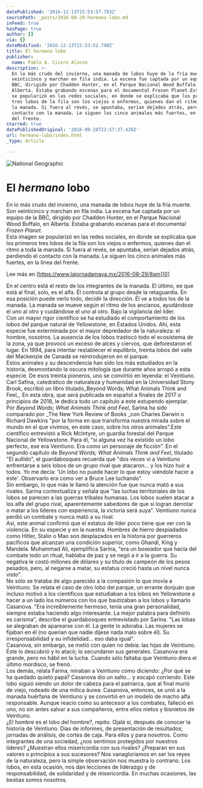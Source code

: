 ```yaml
---
datePublished: '2016-12-13T15:53:57.783Z'
sourcePath: _posts/2016-08-29-hermano-lobo.md
inFeed: true
hasPage: true
author: []
via: {}
dateModified: '2016-12-13T15:53:52.790Z'
title: El hermano lobo
publisher:
  name: Pablo A. Cicero Alonzo
description: >-
  En lo más crudo del invierno, una manada de lobos huye de la fría muerte. Son
  veinticinco y marchan en fila india. La escena fue captada por un equipo de la
  BBC, dirigido por Chadden Hunter, en el Parque Nacional Wood Buffalo, en
  Alberta. Estaba grabando escenas para el documental Frozen Planet.Esta imagen
  se popularizó en las redes sociales, en donde se explicaba que los primeros
  tres lobos de la fila son los viejos o enfermos, quienes dan el ritmo a toda
  la manada. Si fuera al revés, se apuntaba, serían dejados atrás, perdiendo el
  contacto con la manada. Le siguen los cinco animales más fuertes, en la línea
  del frente.
starred: true
datePublishedOriginal: '2016-09-28T22:57:37.428Z'
url: hermano-lobo/index.html
_type: Article

---
```

![National Geographic](https://the-grid-user-content.s3-us-west-2.amazonaws.com/4ec0c937-91b8-4060-9bf3-5b7f031eacae.png)

# El _hermano_ lobo

En lo más crudo del invierno, una manada de lobos huye de la fría muerte. Son veinticinco y marchan en fila india. La escena fue captada por un equipo de la BBC, dirigido por Chadden Hunter, en el Parque Nacional Wood Buffalo, en Alberta. Estaba grabando escenas para el documental _Frozen Planet_.  
Esta imagen se popularizó en las redes sociales, en donde se explicaba que los primeros tres lobos de la fila son los viejos o enfermos, quienes dan el ritmo a toda la manada. Si fuera al revés, se apuntaba, serían dejados atrás, perdiendo el contacto con la manada. Le siguen los cinco animales más fuertes, en la línea del frente.

Lee más en [https://www.lajornadamaya.mx/2016-08-29/8am][0]

En el centro está el resto de los integrantes de la manada. El último, ee que está al final, solo, es el alfa. Él controla al grupo desde la retaguardia. En esa posición puede verlo todo, decidir la dirección. Él ve a todos los de la manada. La manada se mueve según el ritmo de los ancianos, ayudándose el uno al otro y cuidándose el uno al otro. Bajo la vigilancia del líder.  
Con un mayor rigor científico se ha estudiado el comportamiento de los lobos del parque natural de Yellowstone, en Estados Unidos. Ahí, esta especie fue exterminada por el mayor depredador de la naturaleza: el hombre, nosotros. La ausencia de los lobos trastocó todo el ecosistema de la zona, ya que provocó un exceso de alces y ciervos, que deforestaron el lugar. En 1994, para intentar restablecer el equilibrio, treinta lobos del valle del Mackenzie de Canadá se reintrodujeron en el parque.  
Estos animales y su descendencia han sido los más estudiados en la historia, desmontando la oscura mitología que durante años arropó a esta especie. De esos treinta pioneros, uno se convirtió en leyenda: el Veintiuno. Carl Safina, catedrático de naturaleza y humanidad en la Universidad Stony Brook, escribió un libro titulado_Beyond Words; What Animals Think and Feel_. En esta obra, que será publicada en español a finales de 2017 o principios de 2018, le dedica todo un capítulo a este estupendo ejemplar.  
Por _Beyond Words_; _What Animals Think and Feel_, Sarina ha sido comparado por _The New York Review of Books _con Charles Darwin o Richard Dawkins "por la forma en que transforma nuestra mirada sobre el mundo en el que vivimos, en este caso, sobre los otros animales".Este científico entrevistó a Rick McIntyre, un guardia forestal del Parque Nacional de Yellowstone. Para él, "si alguna vez ha existido un lobo perfecto, ese era Veintiuno. Era como un personaje de ficción". En el segundo capítulo de _Beyond Words; What Animals Think and Feel_, titulado "El aullido", el guardabosques recuerda que "dos veces vi a Veintiuno enfrentarse a seis lobos de un grupo rival que atacaron... y los hizo huir a todos. Yo me decía: 'Un lobo no puede hacer lo que estoy viéndole hacer a éste'. Observarlo era como ver a Bruce Lee luchando".  
Sin embargo, lo que más le llamó la atención fue que nunca mató a sus rivales. Sarina contextualiza y señala que "las luchas territoriales de los lobos se parecen a las guerras tribales humanas. Los lobos suelen atacar a los alfa del grupo rival, aparentemente sabedores de que si logran derrotar o matar a los líderes con experiencia, la victoria será suya". Veintiuno nunca perdió un combate y nunca mató a su rival.  
Así, este animal confirmó que el estatus de líder poco tiene que ver con la violencia. En su especie y en la nuestra. Hombres de hierro despiadados como Hitler, Stalin o Mao son desplazados en la historia por guerreros pacíficos que alcanzan una condición superior, como Ghandi, King y Mandela. Muhammad Ali, ejemplifica Sarina, "era un boxeador que hacía del combate todo un ritual, hablaba de paz y se negó a ir a la guerra. Su negativa le costó millones de dólares y su título de campeón de los pesos pesados, pero, al negarse a matar, su estatus creció hasta un nivel nunca visto".  
No sólo se trataba de algo parecido a la compasión lo que movía a Veintiuno. Se relata el caso de otro lobo del parque, un errante donjuán que incluso motivó a los científicos que estudiaban a los lobos en Yellowstone a hacer a un lado los números con los que bautizaban a los lobos y llamarlo Casanova. "Era increíblemente hermoso, tenía una gran personalidad, siempre estaba haciendo algo interesante. La mejor palabra para definirlo es carisma", describe el guardabosques entrevistado por Sarina. "Las lobas se alegraban de aparearse con él. La gente lo adoraba. Las mujeres se fijaban en él (no querían que nadie dijese nada malo sobre él). Su irresponsabilidad y su infidelidad... eso daba igual".  
Casanova, sin embargo, se metió con quien no debía: las hijas de Veintiuno. Éste lo descubrió y lo atacó; lo secundaron sus generales. Casanova era grande, pero no hábil en la lucha. Cuando sólo faltaba que Veintiuno diera el último mordisco, se frenó.  
Los demás, relata Farina, miraban a Veintiuno como diciendo: ¿Por qué se ha quedado quieto papá? Casanova dio un salto... y escapó corriendo. Este lobo siguió siendo un dolor de cabeza para el patriarca, que al final murió de viejo, rodeado de una mítica áurea. Casanova, entonces, se unió a la manada huérfana de Veintiuno y se convirtió en un modelo de macho alfa responsable. Aunque reacio como su antecesor a los combates, falleció en uno, no sin antes salvar a sus compañeros, entre ellos nietos y bisnietos de Veintiuno.  
¿El hombre es el lobo del hombre?, repito. Ojalá sí, después de conocer la historia de Veintiuno. Días de informes, de presentación de resultados; jornadas de análisis, de cortes de caja. Para ellos y para nosotros. Como integrantes de una sociedad, ¿nos sentimos protegidos por nuestros líderes? ¿Muestran ellos misericordia con sus rivales? ¿Preparan en sus valores o principios a sus sucesores? Nos vanagloriamos en ser los reyes de la naturaleza, pero la simple observación nos muestra lo contrario. Los lobos, en esta ocasión, nos dan lecciones de liderazgo y de responsabilidad, de solidaridad y de misericordia. En muchas ocasiones, las bestias somos nosotros.

[0]: https://www.lajornadamaya.mx/2016-08-29/8am